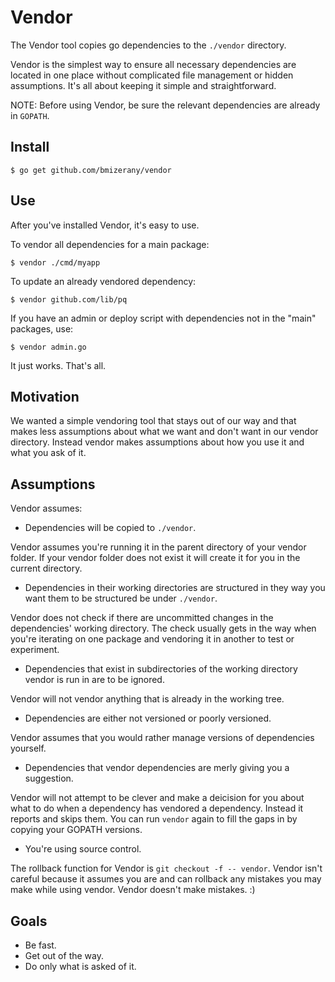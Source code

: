 # Vendor

The Vendor tool copies go dependencies to the `./vendor` directory.

Vendor is the simplest way to ensure all necessary dependencies are located in
one place without complicated file management or hidden assumptions. It's all
about keeping it simple and straightforward.

NOTE: Before using Vendor, be sure the relevant dependencies are already in `GOPATH`.  

## Install

	$ go get github.com/bmizerany/vendor

## Use

After you've installed Vendor, it's easy to use.

To vendor all dependencies for a main package:

	$ vendor ./cmd/myapp

To update an already vendored dependency:

	$ vendor github.com/lib/pq

If you have an admin or deploy script with dependencies not in the "main" packages, use:

	$ vendor admin.go

It just works. That's all.

## Motivation

We wanted a simple vendoring tool that stays out of our way and that makes less
assumptions about what we want and don't want in our vendor directory. Instead
vendor makes assumptions about how you use it and what you ask of it. 

## Assumptions

Vendor assumes:

   * Dependencies will be copied to `./vendor`.

Vendor assumes you're running it in the parent directory of your vendor folder. If your vendor folder does not exist it will create it for you in the current directory.

   * Dependencies in their working directories are structured in they way you want them to be structured be under `./vendor`.

Vendor does not check if there are uncommitted changes in the dependencies'
working directory. The check usually gets in the way when you're iterating on
one package and vendoring it in another to test or experiment.

   * Dependencies that exist in subdirectories of the working directory vendor is run in are to be ignored.

Vendor will not vendor anything that is already in the working tree.

   * Dependencies are either not versioned or poorly versioned.

Vendor assumes that you would rather manage versions of dependencies yourself.

   * Dependencies that vendor dependencies are merly giving you a suggestion.

Vendor will not attempt to be clever and make a deicision for you about what to
do when a dependency has vendored a dependency. Instead it reports and skips
them. You can run `vendor` again to fill the gaps in by copying your GOPATH
versions.

   * You're using source control.

The rollback function for Vendor is `git checkout -f -- vendor`. Vendor isn't
careful because it assumes you are and can rollback any mistakes you may make
while using vendor. Vendor doesn't make mistakes. :)

## Goals

* Be fast.
* Get out of the way.
* Do only what is asked of it.
